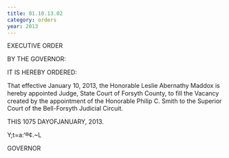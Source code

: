 ```yaml
---
title: 01.10.13.02
category: orders
year: 2013
---
```

 

EXECUTIVE ORDER

BY THE GOVERNOR:

IT IS HEREBY ORDERED:

That effective January 10, 2013, the Honorable Leslie
Abernathy Maddox is hereby appointed Judge, State Court of
Forsyth County, to ﬁll the Vacancy created by the
appointment of the Honorable Philip C. Smith to the
Superior Court of the Bell-Forsyth Judicial Circuit.

THIS 1075 DAYOFJANUARY, 2013.

Y\;t=a:‘®¢.~L

GOVERNOR


